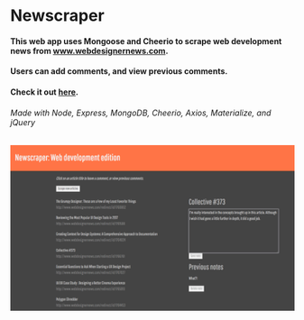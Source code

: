 # Newscraper

#### This web app uses Mongoose and Cheerio to scrape web development news from www.webdesignernews.com. 

#### Users can add comments, and view previous comments.

#### Check it out [here](https://obscure-forest-74431.herokuapp.com/).

###### Made with Node, Express, MongoDB, Cheerio, Axios, Materialize, and jQuery

![screenshot](public/screenshot.png) 